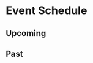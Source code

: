 
# Event Schedule

## Upcoming

<ul class='upcoming-events'></ul>

## Past

<ul class='past-events'></ul>
